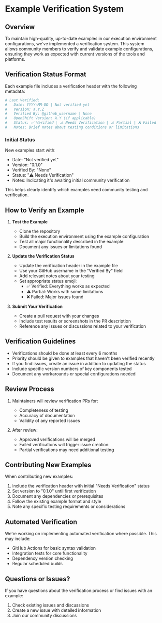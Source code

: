 # Example Verification System

## Overview
To maintain high-quality, up-to-date examples in our execution environment configurations, we've implemented a verification system. This system allows community members to verify and validate example configurations, ensuring they work as expected with current versions of the tools and platforms.

## Verification Status Format
Each example file includes a verification header with the following metadata:

```yaml
# Last Verified:
#   Date: YYYY-MM-DD | Not verified yet
#   Version: X.Y.Z
#   Verified By: @github_username | None
#   OpenShift Version: X.Y (if applicable)
#   Status: ✅ Verified | ⚠️ Needs Verification | ⚠️ Partial | ❌ Failed
#   Notes: Brief notes about testing conditions or limitations
```

### Initial Status
New examples start with:
- Date: "Not verified yet"
- Version: "0.1.0"
- Verified By: "None"
- Status: "⚠️ Needs Verification"
- Notes: Indicating it's awaiting initial community verification

This helps clearly identify which examples need community testing and verification.

## How to Verify an Example

1. **Test the Example**
   - Clone the repository
   - Build the execution environment using the example configuration
   - Test all major functionality described in the example
   - Document any issues or limitations found

2. **Update the Verification Status**
   - Update the verification header in the example file
   - Use your GitHub username in the "Verified By" field
   - Add relevant notes about your testing
   - Set appropriate status emoji:
     - ✅ Verified: Everything works as expected
     - ⚠️ Partial: Works with some limitations
     - ❌ Failed: Major issues found

3. **Submit Your Verification**
   - Create a pull request with your changes
   - Include test results or screenshots in the PR description
   - Reference any issues or discussions related to your verification

## Verification Guidelines

- Verifications should be done at least every 6 months
- Priority should be given to examples that haven't been verified recently
- If you find issues, create an issue in addition to updating the status
- Include specific version numbers of key components tested
- Document any workarounds or special configurations needed

## Review Process

1. Maintainers will review verification PRs for:
   - Completeness of testing
   - Accuracy of documentation
   - Validity of any reported issues

2. After review:
   - Approved verifications will be merged
   - Failed verifications will trigger issue creation
   - Partial verifications may need additional testing

## Contributing New Examples

When contributing new examples:
1. Include the verification header with initial "Needs Verification" status
2. Set version to "0.1.0" until first verification
3. Document any dependencies or prerequisites
4. Follow the existing example format and style
5. Note any specific testing requirements or considerations

## Automated Verification

We're working on implementing automated verification where possible. This may include:
- GitHub Actions for basic syntax validation
- Integration tests for core functionality
- Dependency version checking
- Regular scheduled builds

## Questions or Issues?

If you have questions about the verification process or find issues with an example:
1. Check existing issues and discussions
2. Create a new issue with detailed information
3. Join our community discussions 